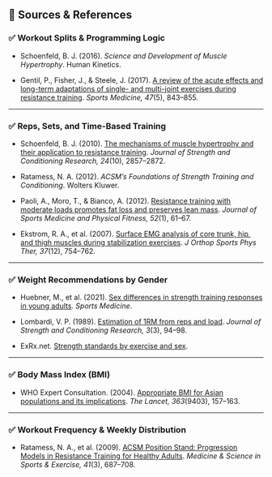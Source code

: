 ## 🧠 Sources & References

### ✅ Workout Splits & Programming Logic

- Schoenfeld, B. J. (2016). *Science and Development of Muscle Hypertrophy*. Human Kinetics.  

- Gentil, P., Fisher, J., & Steele, J. (2017). [A review of the acute effects and long-term adaptations of single- and multi-joint exercises during resistance training](https://doi.org/10.1007/s40279-017-0704-5). *Sports Medicine, 47*(5), 843–855.  

---

### ✅ Reps, Sets, and Time-Based Training

- Schoenfeld, B. J. (2010). [The mechanisms of muscle hypertrophy and their application to resistance training](https://doi.org/10.1519/JSC.0b013e3181e840f3). *Journal of Strength and Conditioning Research, 24*(10), 2857–2872.  

- Ratamess, N. A. (2012). *ACSM’s Foundations of Strength Training and Conditioning*. Wolters Kluwer.  

- Paoli, A., Moro, T., & Bianco, A. (2012). [Resistance training with moderate loads promotes fat loss and preserves lean mass](https://pubmed.ncbi.nlm.nih.gov/22450340/). *Journal of Sports Medicine and Physical Fitness, 52*(1), 61–67.  

- Ekstrom, R. A., et al. (2007). [Surface EMG analysis of core trunk, hip, and thigh muscles during stabilization exercises](https://pubmed.ncbi.nlm.nih.gov/18057685/). *J Orthop Sports Phys Ther, 37*(12), 754–762.  
 

---

### ✅ Weight Recommendations by Gender

- Huebner, M., et al. (2021). [Sex differences in strength training responses in young adults](https://doi.org/10.1007/s40279-021-01493-7). *Sports Medicine*.  

- Lombardi, V. P. (1989). [Estimation of 1RM from reps and load](https://doi.org/10.1519/00124278-198911000-00006). *Journal of Strength and Conditioning Research, 3*(3), 94–98.  

- ExRx.net. [Strength standards by exercise and sex](https://exrx.net/Testing/WeightLifting/StrengthStandards).  

---

### ✅ Body Mass Index (BMI)

- WHO Expert Consultation. (2004). [Appropriate BMI for Asian populations and its implications](https://www.who.int/publications-detail-redirect/WHO-NMH-NPH-03.1). *The Lancet, 363*(9403), 157–163.  

---

### ✅ Workout Frequency & Weekly Distribution

- Ratamess, N. A., et al. (2009). [ACSM Position Stand: Progression Models in Resistance Training for Healthy Adults](https://doi.org/10.1249/MSS.0b013e3181915670). *Medicine & Science in Sports & Exercise, 41*(3), 687–708.  
